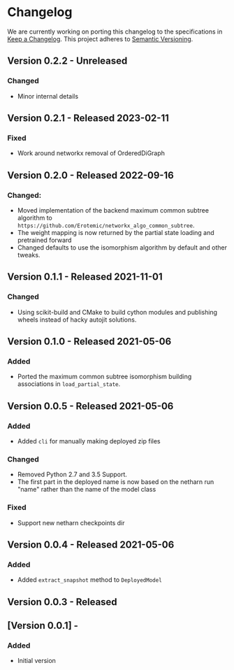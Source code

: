 # Changelog

We are currently working on porting this changelog to the specifications in
[Keep a Changelog](https://keepachangelog.com/en/1.0.0/).
This project adheres to [Semantic Versioning](https://semver.org/spec/v2.0.0.html).


## Version 0.2.2 - Unreleased

### Changed
* Minor internal details


## Version 0.2.1 - Released 2023-02-11

### Fixed
* Work around networkx removal of OrderedDiGraph


## Version 0.2.0 - Released 2022-09-16

### Changed:

* Moved implementation of the backend maximum common subtree algorithm to `https://github.com/Erotemic/networkx_algo_common_subtree`.
* The weight mapping is now returned by the partial state loading and pretrained forward
* Changed defaults to use the isomorphism algorithm by default and other tweaks.


## Version 0.1.1 - Released 2021-11-01

### Changed

* Using scikit-build and CMake to build cython modules and publishing wheels
  instead of hacky autojit solutions.


## Version 0.1.0 - Released 2021-05-06

### Added
* Ported the maximum common subtree isomorphism building associations in `load_partial_state`.


## Version 0.0.5 - Released 2021-05-06

### Added
* Added `cli` for manually making deployed zip files

### Changed
* Removed Python 2.7 and 3.5 Support.
* The first part in the deployed name is now based on the netharn run "name"
  rather than the name of the model class

### Fixed
* Support new netharn checkpoints dir


## Version 0.0.4 - Released 2021-05-06

### Added
* Added `extract_snapshot` method to `DeployedModel`


## Version 0.0.3 - Released


## [Version 0.0.1] - 

### Added
* Initial version

